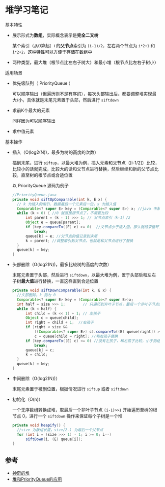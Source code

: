 # 堆学习笔记

基本特性

- 展示形式为**数组**，实际概念表示是**完全二叉树**

  某个索引（从0算起）i 的**父节点**索引为 `(i-1)/2`，左右两个节点为 `i*2+1` 和 `i*2+2`，这种特性可以方便于存储在数组中

- 两种类型，最大堆（根节点比左右子树大）和最小堆（根节点比左右子树小）

适用场景

- 优先级队列（ PriorityQueue ）

  可以顺序输出（但遍历则不是有序的），每次头部输出后，都要调整堆实现最大/小，具体就是末尾元素置于头部，然后进行 `siftdown`

- 求前K个最大的元素

  同样因为可以顺序输出

- 求中值元素

基本操作

- 插入（O(log2(N))，最多为树的高度的次数）

  插到末尾，进行 `siftup`，以最大堆为例，插入元素和父节点（[i-1/2]）比较，比较小的话就完成，比较大的话和父节点进行替换，然后继续和新的父节点比较，直至树的根节点或合适位置

  以 PriorityQueue 源码为例子

  ```java
  //PriorityQueue.java
  private void siftUpComparable(int k, E x) {
    // k 为插入的索引，数据最后一个元素后一位，x 为插入值
    Comparable<? super E> key = (Comparable<? super E>) x; //java 中默认都是从小到大输出的，所以优先级高的在比较器中应该是返回 -1
    while (k > 0) { //0 就直接根节点了，不需要比较
        int parent = (k - 1) >>> 1; // 父节点索引（k-1）/2
        Object e = queue[parent];
        if (key.compareTo((E) e) >= 0)  //父节点小于插入值，那么就结束循环了
            break;
        queue[k] = e; //父节点的值记录到末尾
        k = parent; //调整索引到父节点，也就是和父节点进行了替换
    }
    queue[k] = key;
  }
  ```

- 头部删除（O(log2(N))，最多比较树的高度的次数）

  末尾元素置于头部，然后进行 `siftdown`，以最大堆为例，置于头部后和左右子树**最大值**进行替换，一直这样直到合适位置

  ```java
  private void siftDownComparable(int k, E x) {
    //头部删除，k 则为 0
    Comparable<? super E> key = (Comparable<? super E>)x;
    int half = size >>> 1;        // 只遍历到非叶子节点，最后一个非叶子节点索引为 (size-1)>>1
    while (k < half) {
        int child = (k << 1) + 1; // 左孩子
        Object c = queue[child];
        int right = child + 1;  //右孩子
        if (right < size &&
            ((Comparable<? super E>) c).compareTo((E) queue[right]) > 0)//右孩子比较小
            c = queue[child = right]; //和右孩子替换
        if (key.compareTo((E) c) <= 0) //没有左孩子，和右孩子比较，小于则结束循环，否则替换并继续往下比较
            break;
        queue[k] = c;
        k = child;
    }
    queue[k] = key;
  }
  ```

- 中间删除（O(log2(N))）

  末尾元素置于被删位置，根据情况进行 `siftup` 或者 `siftdown`

- 初始化（O(n)）

  一个无序数组转换成堆，取最后一个非叶子节点 `(i-1)>>1` 开始遍历至树的根节点 0，进行一个 `siftdown` 操作来保证每个子树是一个堆

  ```java
  private void heapify() {
    //size 为数组长度，size/2-1 为最后一个父节点
    for (int i = (size >>> 1) - 1; i >= 0; i--)
        siftDown(i, (E) queue[i]);
  }
  ```

## 参考

- [神奇的堆](https://juejin.im/post/582d0cd2a0bb9f0067a4535b)
- [堆和PriorityQueue的应用](https://juejin.im/post/58323939da2f60006303348c)
